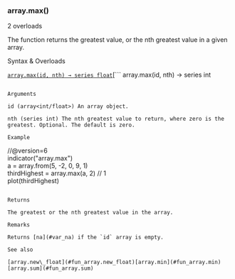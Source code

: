 ### array.max()

2 overloads

The function returns the greatest value, or the nth greatest value in a given array.

Syntax & Overloads

[```
array.max(id, nth) → series float
```](#fun_array.max-0)[```
array.max(id, nth) → series int
```](#fun_array.max-1)

Arguments

id (array<int/float>) An array object.

nth (series int) The nth greatest value to return, where zero is the greatest. Optional. The default is zero.

Example

```
//@version=6  
indicator("array.max")  
a = array.from(5, -2, 0, 9, 1)  
thirdHighest = array.max(a, 2) // 1  
plot(thirdHighest)
```

Returns

The greatest or the nth greatest value in the array.

Remarks

Returns [na](#var_na) if the `id` array is empty.

See also

[array.new\_float](#fun_array.new_float)[array.min](#fun_array.min)[array.sum](#fun_array.sum)
